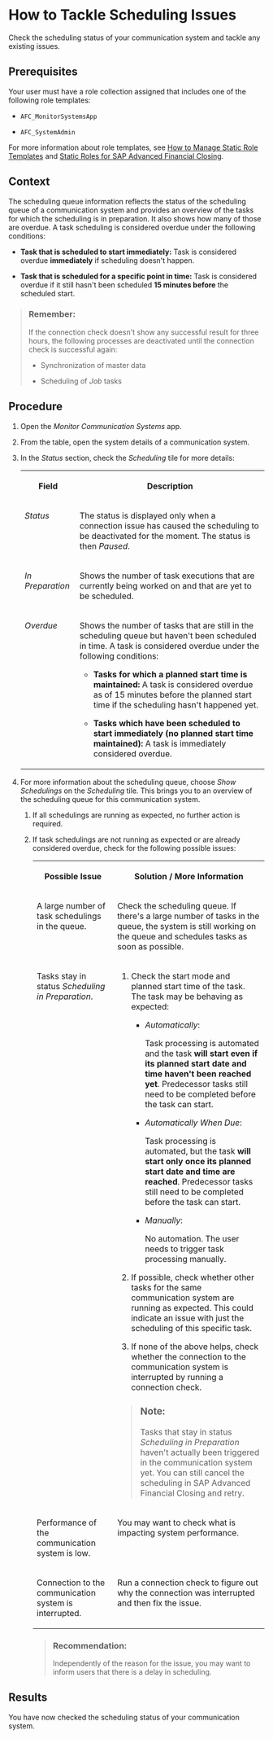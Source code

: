 <!-- loio3f7687ae18c4447085a391da18bbbc30 -->

# How to Tackle Scheduling Issues

Check the scheduling status of your communication system and tackle any existing issues.



<a name="loio3f7687ae18c4447085a391da18bbbc30__prereq_xnr_jcg_vvb"/>

## Prerequisites

Your user must have a role collection assigned that includes one of the following role templates:

-   `AFC_MonitorSystemsApp`

-   `AFC_SystemAdmin`


For more information about role templates, see [How to Manage Static Role Templates](../User-Management/how-to-manage-static-role-templates-0cca34d.md) and [Static Roles for SAP Advanced Financial Closing](../User-Management/static-roles-for-sap-advanced-financial-closing-b92a241.md).



## Context

The scheduling queue information reflects the status of the scheduling queue of a communication system and provides an overview of the tasks for which the scheduling is in preparation. It also shows how many of those are overdue. A task scheduling is considered overdue under the following conditions:

-   **Task that is scheduled to start immediately:** Task is considered overdue **immediately** if scheduling doesn't happen.

-   **Task that is scheduled for a specific point in time:** Task is considered overdue if it still hasn't been scheduled **15 minutes before** the scheduled start.


> ### Remember:  
> If the connection check doesn't show any successful result for three hours, the following processes are deactivated until the connection check is successful again:
> 
> -   Synchronization of master data
> 
> -   Scheduling of *Job* tasks



## Procedure

1.  Open the *Monitor Communication Systems* app.

2.  From the table, open the system details of a communication system.

3.  In the *Status* section, check the *Scheduling* tile for more details:


    <table>
    <tr>
    <th valign="top">

    Field
    
    </th>
    <th valign="top">

    Description
    
    </th>
    </tr>
    <tr>
    <td valign="top">
    
    *Status*
    
    </td>
    <td valign="top">
    
    The status is displayed only when a connection issue has caused the scheduling to be deactivated for the moment. The status is then *Paused*.
    
    </td>
    </tr>
    <tr>
    <td valign="top">
    
    *In Preparation*
    
    </td>
    <td valign="top">
    
    Shows the number of task executions that are currently being worked on and that are yet to be scheduled.
    
    </td>
    </tr>
    <tr>
    <td valign="top">
    
    *Overdue*
    
    </td>
    <td valign="top">
    
    Shows the number of tasks that are still in the scheduling queue but haven't been scheduled in time. A task is considered overdue under the following conditions:

    -   **Tasks for which a planned start time is maintained:** A task is considered overdue as of 15 minutes before the planned start time if the scheduling hasn't happened yet.

    -   **Tasks which have been scheduled to start immediately \(no planned start time maintained\):** A task is immediately considered overdue.



    
    </td>
    </tr>
    </table>
    
4.  For more information about the scheduling queue, choose *Show Schedulings* on the *Scheduling* tile. This brings you to an overview of the scheduling queue for this communication system.

    1.  If all schedulings are running as expected, no further action is required.

    2.  If task schedulings are not running as expected or are already considered overdue, check for the following possible issues:


        <table>
        <tr>
        <th valign="top">

        Possible Issue
        
        </th>
        <th valign="top">

        Solution / More Information
        
        </th>
        </tr>
        <tr>
        <td valign="top">
        
        A large number of task schedulings in the queue.
        
        </td>
        <td valign="top">
        
        Check the scheduling queue. If there's a large number of tasks in the queue, the system is still working on the queue and schedules tasks as soon as possible.
        
        </td>
        </tr>
        <tr>
        <td valign="top">
        
        Tasks stay in status *Scheduling in Preparation*.
        
        </td>
        <td valign="top">
        
        1.  Check the start mode and planned start time of the task. The task may be behaving as expected:
            -   *Automatically*:

                Task processing is automated and the task **will start even if its planned start date and time haven't been reached yet**. Predecessor tasks still need to be completed before the task can start.

            -   *Automatically When Due*:

                Task processing is automated, but the task **will start only once its planned start date and time are reached**. Predecessor tasks still need to be completed before the task can start.

            -   *Manually*:

                No automation. The user needs to trigger task processing manually.


        2.  If possible, check whether other tasks for the same communication system are running as expected. This could indicate an issue with just the scheduling of this specific task.
        3.  If none of the above helps, check whether the connection to the communication system is interrupted by running a connection check.

        > ### Note:  
        > Tasks that stay in status *Scheduling in Preparation* haven't actually been triggered in the communication system yet. You can still cancel the scheduling in SAP Advanced Financial Closing and retry.


        
        </td>
        </tr>
        <tr>
        <td valign="top">
        
        Performance of the communication system is low.
        
        </td>
        <td valign="top">
        
        You may want to check what is impacting system performance.
        
        </td>
        </tr>
        <tr>
        <td valign="top">
        
        Connection to the communication system is interrupted.
        
        </td>
        <td valign="top">
        
        Run a connection check to figure out why the connection was interrupted and then fix the issue.
        
        </td>
        </tr>
        </table>
        
        > ### Recommendation:  
        > Independently of the reason for the issue, you may want to inform users that there is a delay in scheduling.





<a name="loio3f7687ae18c4447085a391da18bbbc30__result_ibv_kxm_vvb"/>

## Results

You have now checked the scheduling status of your communication system.

